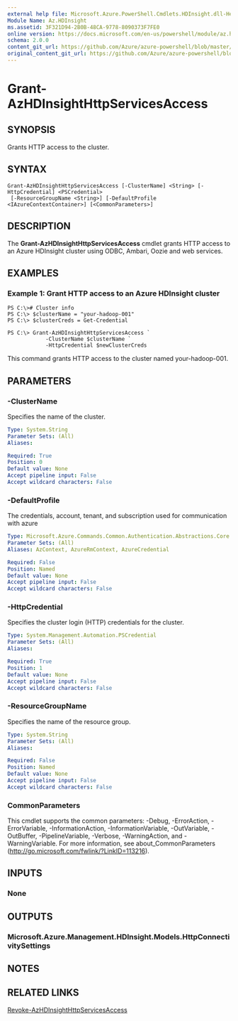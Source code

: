 ```yaml
---
external help file: Microsoft.Azure.PowerShell.Cmdlets.HDInsight.dll-Help.xml
Module Name: Az.HDInsight
ms.assetid: 3F321D94-2B0B-48CA-9778-8090373F7FE0
online version: https://docs.microsoft.com/en-us/powershell/module/az.hdinsight/grant-azhdinsighthttpservicesaccess
schema: 2.0.0
content_git_url: https://github.com/Azure/azure-powershell/blob/master/src/ResourceManager/HDInsight/Commands.HDInsight/help/Grant-AzHDInsightHttpServicesAccess.md
original_content_git_url: https://github.com/Azure/azure-powershell/blob/master/src/ResourceManager/HDInsight/Commands.HDInsight/help/Grant-AzHDInsightHttpServicesAccess.md
---
```


# Grant-AzHDInsightHttpServicesAccess

## SYNOPSIS
Grants HTTP access to the cluster.

## SYNTAX

```
Grant-AzHDInsightHttpServicesAccess [-ClusterName] <String> [-HttpCredential] <PSCredential>
 [-ResourceGroupName <String>] [-DefaultProfile <IAzureContextContainer>] [<CommonParameters>]
```

## DESCRIPTION
The **Grant-AzHDInsightHttpServicesAccess** cmdlet grants HTTP access to an Azure HDInsight cluster using ODBC, Ambari, Oozie and web services.

## EXAMPLES

### Example 1: Grant HTTP access to an Azure HDInsight cluster
```
PS C:\># Cluster info
PS C:\> $clusterName = "your-hadoop-001"
PS C:\> $clusterCreds = Get-Credential

PS C:\> Grant-AzHDInsightHttpServicesAccess `
            -ClusterName $clusterName `
            -HttpCredential $newClusterCreds
```

This command grants HTTP access to the cluster named your-hadoop-001.

## PARAMETERS

### -ClusterName
Specifies the name of the cluster.

```yaml
Type: System.String
Parameter Sets: (All)
Aliases:

Required: True
Position: 0
Default value: None
Accept pipeline input: False
Accept wildcard characters: False
```

### -DefaultProfile
The credentials, account, tenant, and subscription used for communication with azure

```yaml
Type: Microsoft.Azure.Commands.Common.Authentication.Abstractions.Core.IAzureContextContainer
Parameter Sets: (All)
Aliases: AzContext, AzureRmContext, AzureCredential

Required: False
Position: Named
Default value: None
Accept pipeline input: False
Accept wildcard characters: False
```

### -HttpCredential
Specifies the cluster login (HTTP) credentials for the cluster.

```yaml
Type: System.Management.Automation.PSCredential
Parameter Sets: (All)
Aliases:

Required: True
Position: 1
Default value: None
Accept pipeline input: False
Accept wildcard characters: False
```

### -ResourceGroupName
Specifies the name of the resource group.

```yaml
Type: System.String
Parameter Sets: (All)
Aliases:

Required: False
Position: Named
Default value: None
Accept pipeline input: False
Accept wildcard characters: False
```

### CommonParameters
This cmdlet supports the common parameters: -Debug, -ErrorAction, -ErrorVariable, -InformationAction, -InformationVariable, -OutVariable, -OutBuffer, -PipelineVariable, -Verbose, -WarningAction, and -WarningVariable. For more information, see about_CommonParameters (http://go.microsoft.com/fwlink/?LinkID=113216).

## INPUTS

### None

## OUTPUTS

### Microsoft.Azure.Management.HDInsight.Models.HttpConnectivitySettings

## NOTES

## RELATED LINKS

[Revoke-AzHDInsightHttpServicesAccess](./Revoke-AzHDInsightHttpServicesAccess.md)


